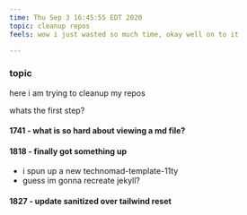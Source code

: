 ```yaml
---
time: Thu Sep 3 16:45:55 EDT 2020
topic: cleanup repos
feels: wow i just wasted so much time, okay well on to it

---
```


### topic

here i am trying to cleanup my repos

whats the first step?

#### 1741 - what is so hard about viewing a md file? 

#### 1818 - finally got something up
-
	i spun up a new technomad-template-11ty
- 
	guess im gonna recreate jekyll?

#### 1827 - update sanitized over tailwind reset


